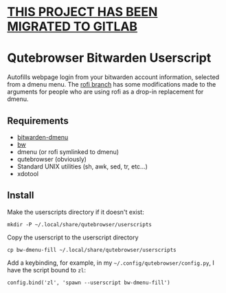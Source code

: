 # [THIS PROJECT HAS BEEN MIGRATED TO GITLAB](https://gitlab.com/AGitBoy/qutebrowser-bitwarden-dmenu)

# Qutebrowser Bitwarden Userscript
Autofills webpage login from your bitwarden account information, selected from a dmenu menu. The [rofi branch](https://github.com/AGitBoy/qutebrowser-bitwarden-dmenu/tree/rofi) has some modifications made to the arguments for people who are using rofi as a drop-in replacement for dmenu.

## Requirements
* [bitwarden-dmenu](https://github.com/andykais/bitwarden-dmenu)
* [bw](https://github.com/bitwarden/cli)
* dmenu (or rofi symlinked to dmenu)
* qutebrowser (obviously)
* Standard UNIX utilities (sh, awk, sed, tr, etc...)
* xdotool

## Install
Make the userscripts directory if it doesn't exist:
```
mkdir -P ~/.local/share/qutebrowser/userscripts
```

Copy the userscript to the userscript directory
```
cp bw-dmenu-fill ~/.local/share/qutebrowser/userscripts
```

Add a keybinding, for example, in my `~/.config/qutebrowser/config.py`, I have the script bound to `zl`:
```
config.bind('zl', 'spawn --userscript bw-dmenu-fill')
```
